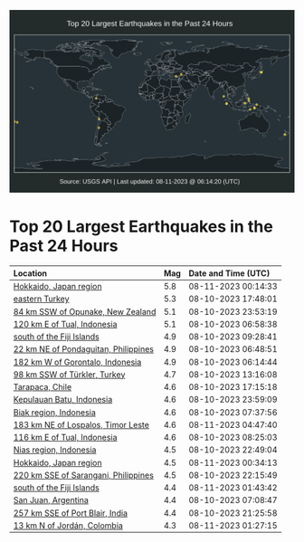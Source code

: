 ![Map](./map.png)

# Top 20 Largest Earthquakes in the Past 24 Hours

| Location | Mag | Date and Time (UTC) |
|:---|:---|:---|
| [Hokkaido, Japan region](https://earthquake.usgs.gov/earthquakes/eventpage/us6000kz5s) | 5.8 | 08-11-2023 00:14:33 |
| [eastern Turkey](https://earthquake.usgs.gov/earthquakes/eventpage/us6000kz45) | 5.3 | 08-10-2023 17:48:01 |
| [84 km SSW of Opunake, New Zealand](https://earthquake.usgs.gov/earthquakes/eventpage/us6000kz5m) | 5.1 | 08-10-2023 23:53:19 |
| [120 km E of Tual, Indonesia](https://earthquake.usgs.gov/earthquakes/eventpage/us6000kz0u) | 5.1 | 08-10-2023 06:58:38 |
| [south of the Fiji Islands](https://earthquake.usgs.gov/earthquakes/eventpage/us6000kz19) | 4.9 | 08-10-2023 09:28:41 |
| [22 km NE of Pondaguitan, Philippines](https://earthquake.usgs.gov/earthquakes/eventpage/us6000kz0s) | 4.9 | 08-10-2023 06:48:51 |
| [182 km W of Gorontalo, Indonesia](https://earthquake.usgs.gov/earthquakes/eventpage/us6000kz0m) | 4.9 | 08-10-2023 06:14:44 |
| [98 km SSW of Türkler, Turkey](https://earthquake.usgs.gov/earthquakes/eventpage/us6000kz22) | 4.7 | 08-10-2023 13:16:08 |
| [Tarapaca, Chile](https://earthquake.usgs.gov/earthquakes/eventpage/us6000kz3v) | 4.6 | 08-10-2023 17:15:18 |
| [Kepulauan Batu, Indonesia](https://earthquake.usgs.gov/earthquakes/eventpage/us6000kz5p) | 4.6 | 08-10-2023 23:59:09 |
| [Biak region, Indonesia](https://earthquake.usgs.gov/earthquakes/eventpage/us6000kz0y) | 4.6 | 08-10-2023 07:37:56 |
| [183 km NE of Lospalos, Timor Leste](https://earthquake.usgs.gov/earthquakes/eventpage/us6000kz71) | 4.6 | 08-11-2023 04:47:40 |
| [116 km E of Tual, Indonesia](https://earthquake.usgs.gov/earthquakes/eventpage/us6000kz11) | 4.6 | 08-10-2023 08:25:03 |
| [Nias region, Indonesia](https://earthquake.usgs.gov/earthquakes/eventpage/us6000kz5i) | 4.5 | 08-10-2023 22:49:04 |
| [Hokkaido, Japan region](https://earthquake.usgs.gov/earthquakes/eventpage/us6000kz67) | 4.5 | 08-11-2023 00:34:13 |
| [220 km SSE of Sarangani, Philippines](https://earthquake.usgs.gov/earthquakes/eventpage/us6000kz5c) | 4.5 | 08-10-2023 22:15:49 |
| [south of the Fiji Islands](https://earthquake.usgs.gov/earthquakes/eventpage/us6000kz6e) | 4.4 | 08-11-2023 01:43:42 |
| [San Juan, Argentina](https://earthquake.usgs.gov/earthquakes/eventpage/us6000kz0v) | 4.4 | 08-10-2023 07:08:47 |
| [257 km SSE of Port Blair, India](https://earthquake.usgs.gov/earthquakes/eventpage/us6000kz58) | 4.4 | 08-10-2023 21:25:58 |
| [13 km N of Jordán, Colombia](https://earthquake.usgs.gov/earthquakes/eventpage/us6000kz6d) | 4.3 | 08-11-2023 01:27:15 |
